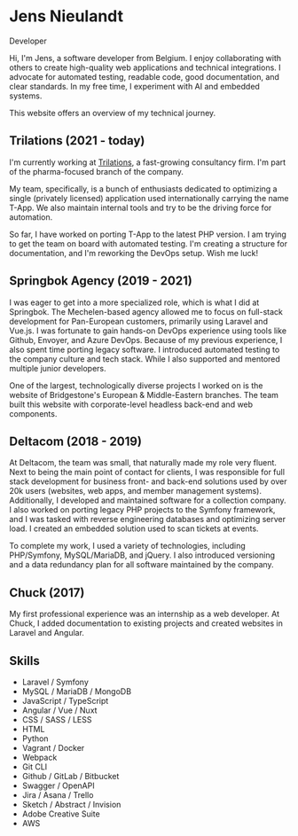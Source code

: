 # Jens Nieulandt

Developer

Hi, I'm Jens, a software developer from Belgium. I enjoy collaborating with others to create high-quality web applications and technical integrations. I advocate for automated testing, readable code, good documentation, and clear standards. In my free time, I experiment with AI and embedded systems.

This website offers an overview of my technical journey.

## Trilations (2021 - today)

I'm currently working at [Trilations](https://www.trilations.com), a fast-growing consultancy firm. I'm part of the pharma-focused branch of the company.

My team, specifically, is a bunch of enthusiasts dedicated to optimizing a single (privately licensed) application used internationally carrying the name T-App. We also maintain internal tools and try to be the driving force for automation.

So far, I have worked on porting T-App to the latest PHP version. I am trying to get the team on board with automated testing. I'm creating a structure for documentation, and I'm reworking the DevOps setup. Wish me luck!

## Springbok Agency (2019 - 2021)

I was eager to get into a more specialized role, which is what I did at Springbok. The Mechelen-based agency allowed me to focus on full-stack development for Pan-European customers, primarily using Laravel and Vue.js. I was fortunate to gain hands-on DevOps experience using tools like Github, Envoyer, and Azure DevOps. Because of my previous experience, I also spent time porting legacy software. I introduced automated testing to the company culture and tech stack. While I also supported and mentored multiple junior developers.

One of the largest, technologically diverse projects I worked on is the website of Bridgestone's European & Middle-Eastern branches. The team built this website with corporate-level headless back-end and web components.

## Deltacom (2018 - 2019)

At Deltacom, the team was small, that naturally made my role very fluent. Next to being the main point of contact for clients, I was responsible for full stack development for business front- and back-end solutions used by over 20k users (websites, web apps, and member management systems). Additionally, I developed and maintained software for a collection company. I also worked on porting legacy PHP projects to the Symfony framework, and I was tasked with reverse engineering databases and optimizing server load. I created an embedded solution used to scan tickets at events.

To complete my work, I used a variety of technologies, including PHP/Symfony, MySQL/MariaDB, and jQuery. I also introduced versioning and a data redundancy plan for all software maintained by the company.

## Chuck (2017)

My first professional experience was an internship as a web developer. At Chuck, I added documentation to existing projects and created websites in Laravel and Angular.

## Skills

- Laravel / Symfony
- MySQL / MariaDB / MongoDB
- JavaScript / TypeScript
- Angular / Vue / Nuxt
- CSS / SASS / LESS
- HTML
- Python
- Vagrant / Docker
- Webpack
- Git CLI
- Github / GitLab / Bitbucket
- Swagger / OpenAPI
- Jira / Asana / Trello
- Sketch / Abstract / Invision
- Adobe Creative Suite
- AWS
